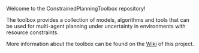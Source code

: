 Welcome to the ConstrainedPlanningToolbox repository!

The toolbox provides a collection of models, algorithms and tools that can be used for multi-agent planning under uncertainty in environments with resource constraints. 

More information about the toolbox can be found on the [Wiki](https://github.com/erwinwalraven/ConstrainedPlanningToolbox/wiki) of this project.
